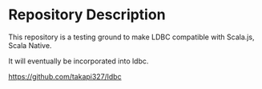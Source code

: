 # Repository Description

This repository is a testing ground to make LDBC compatible with Scala.js, Scala Native.

It will eventually be incorporated into ldbc.

https://github.com/takapi327/ldbc
